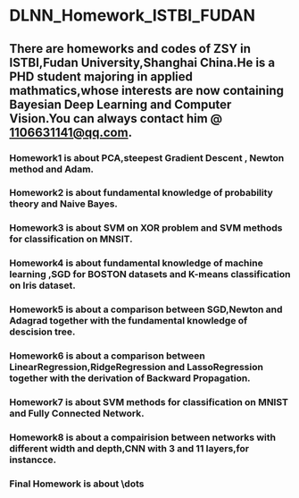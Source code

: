 # DLNN_Homework_ISTBI_FUDAN
## There are  homeworks and codes of ZSY in ISTBI,Fudan University,Shanghai China.He is a PHD student majoring in applied mathmatics,whose interests are now containing Bayesian Deep Learning and Computer Vision.You can always contact him @ 1106631141@qq.com.

### Homework1 is about PCA,steepest Gradient Descent , Newton method and Adam.
### Homework2 is about fundamental knowledge of probability theory and Naive Bayes.
### Homework3 is about SVM on XOR problem and SVM methods for classification on MNSIT.
### Homework4 is about fundamental knowledge of machine learning ,SGD for BOSTON datasets and K-means classification on Iris dataset.
### Homework5 is about a comparison between SGD,Newton and Adagrad together with the fundamental knowledge of descision tree.
### Homework6 is about a comparison between LinearRegression,RidgeRegression and LassoRegression together with the derivation of Backward Propagation.
### Homework7 is about SVM methods for classification on MNIST and Fully Connected Network.
### Homework8 is about a compairision between networks with different width and depth,CNN with 3 and 11 layers,for instancce.
### Final Homework is about \dots
 
